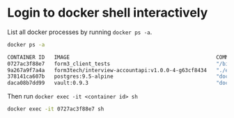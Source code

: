 # Login to docker shell interactively

List all docker processes by running `docker ps -a`.

```bash
docker ps -a

CONTAINER ID   IMAGE                                               COMMAND                  CREATED         STATUS                     PORTS                    NAMES
0727ac3f88e7   form3_client_tests                                  "/bin/sh -c 'go test…"   6 minutes ago   Exited (1) 6 minutes ago                            form3-client-tests
9a267a9f7a4a   form3tech/interview-accountapi:v1.0.0-4-g63cf8434   "./entrypoint.sh"        6 minutes ago   Up 6 minutes               0.0.0.0:8080->8080/tcp   form3_accountapi_1
378141ca607b   postgres:9.5-alpine                                 "docker-entrypoint.s…"   6 minutes ago   Up 6 minutes (healthy)     5432/tcp                 form3_postgresql_1
daca08b7dd99   vault:0.9.3                                         "docker-entrypoint.s…"   6 minutes ago   Up 6 minutes               8200/tcp                 form3_vault_1
```

Then run `docker exec -it <container id> sh`

```bash
docker exec -it 0727ac3f88e7 sh
```

